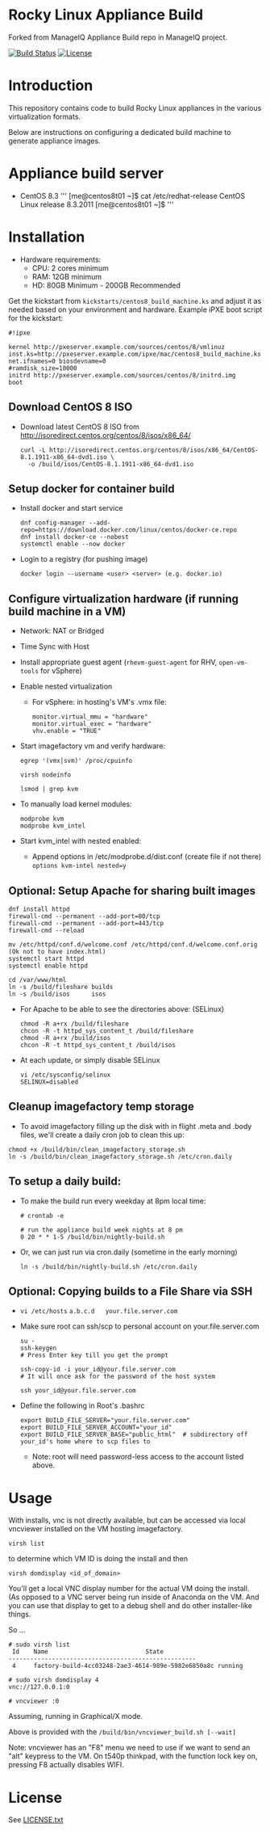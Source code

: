# Rocky Linux  Appliance Build

Forked from ManageIQ Appliance Build repo in ManageIQ project.

[![Build Status](https://api.travis-ci.com/ManageIQ/manageiq-appliance-build.svg)](https://travis-ci.com/ManageIQ/manageiq-appliance-build)
[![License](http://img.shields.io/badge/license-APACHE2-blue.svg)](https://www.apache.org/licenses/LICENSE-2.0.html)

# Introduction

This repository contains code to build Rocky Linux  appliances in the various virtualization formats.

Below are instructions on configuring a dedicated build machine to generate appliance images.

# Appliance build server
  * CentOS 8.3
  '''
  [me@centos8t01 ~]$ cat /etc/redhat-release 
  CentOS Linux release 8.3.2011
  [me@centos8t01 ~]$
  '''
# Installation
  * Hardware requirements:
    * CPU: 2 cores minimum
    * RAM: 12GB minimum
    * HD: 80GB Minimum - 200GB Recommended

  Get the kickstart from `kickstarts/centos8_build_machine.ks` and adjust it as needed based on your environment and hardware.  Example iPXE boot script for the kickstart:

  ```
  #!ipxe

  kernel http://pxeserver.example.com/sources/centos/8/vmlinuz inst.ks=http://pxeserver.example.com/ipxe/mac/centos8_build_machine.ks net.ifnames=0 biosdevname=0
  #ramdisk_size=10000
  initrd http://pxeserver.example.com/sources/centos/8/initrd.img
  boot
  ```
## Download CentOS 8 ISO
  * Download latest CentOS 8 ISO from http://isoredirect.centos.org/centos/8/isos/x86_64/
    ```
    curl -L http://isoredirect.centos.org/centos/8/isos/x86_64/CentOS-8.1.1911-x86_64-dvd1.iso \
      -o /build/isos/CentOS-8.1.1911-x86_64-dvd1.iso
    ```
    
## Setup docker for container build

  * Install docker and start service
    ```
    dnf config-manager --add-repo=https://download.docker.com/linux/centos/docker-ce.repo
    dnf install docker-ce --nobest
    systemctl enable --now docker
    ```

  * Login to a registry (for pushing image)
    ```
    docker login --username <user> <server> (e.g. docker.io)
    ```

## Configure virtualization hardware (if running build machine in a VM)

  * Network: NAT or Bridged
  * Time Sync with Host
  * Install appropriate guest agent (`rhevm-guest-agent` for RHV, `open-vm-tools` for vSphere)

  * Enable nested virtualization

    * For vSphere: in hosting's VM's .vmx file:
      ```
      monitor.virtual_mmu = "hardware"
      monitor.virtual_exec = "hardware"
      vhv.enable = "TRUE"
      ```

  * Start imagefactory vm and verify hardware:
    ```
    egrep '(vmx|svm)' /proc/cpuinfo

    virsh nodeinfo

    lsmod | grep kvm
    ```

  * To manually load kernel modules:
    ```
    modprobe kvm
    modprobe kvm_intel
    ```

  * Start kvm_intel with nested enabled:
    * Append options in /etc/modprobe.d/dist.conf (create file if not there)
      `options kvm-intel nested=y`


## Optional: Setup Apache for sharing built images

  ```
  dnf install httpd
  firewall-cmd --permanent --add-port=80/tcp
  firewall-cmd --permanent --add-port=443/tcp
  firewall-cmd --reload

  mv /etc/httpd/conf.d/welcome.conf /etc/httpd/conf.d/welcome.conf.orig   (Ok not to have index.html)
  systemctl start httpd
  systemctl enable httpd

  cd /var/www/html
  ln -s /build/fileshare builds
  ln -s /build/isos      isos
  ```

  * For Apache to be able to see the directories above:  (SELinux)

    ```
    chmod -R a+rx /build/fileshare
    chcon -R -t httpd_sys_content_t /build/fileshare
    chmod -R a+rx /build/isos
    chcon -R -t httpd_sys_content_t /build/isos
    ```

  * At each update, or simply disable SELinux

    ```
    vi /etc/sysconfig/selinux
    SELINUX=disabled
    ```

## Cleanup imagefactory temp storage

  * To avoid imagefactory filling up the disk with in flight .meta and .body files,
  we'll create a daily cron job to clean this up:

  ```
  chmod +x /build/bin/clean_imagefactory_storage.sh
  ln -s /build/bin/clean_imagefactory_storage.sh /etc/cron.daily
  ```

## To setup a daily build:

* To make the build run every weekday at 8pm local time:

  ```
  # crontab -e

  # run the appliance build week nights at 8 pm
  0 20 * * 1-5 /build/bin/nightly-build.sh
  ```

* Or, we can just run via cron.daily (sometime in the early morning)

  ```
  ln -s /build/bin/nightly-build.sh /etc/cron.daily
  ```

## Optional: Copying builds to a File Share via SSH

  * `vi /etc/hosts`
    `a.b.c.d   your.file.server.com`

  * Make sure root can ssh/scp to personal account on your.file.server.com

    ```
    su -
    ssh-keygen
    # Press Enter key till you get the prompt

    ssh-copy-id -i your_id@your.file.server.com
    # It will once ask for the password of the host system

    ssh your_id@your.file.server.com
    ```

  * Define the following in Root's .bashrc

    ```
    export BUILD_FILE_SERVER="your.file.server.com"
    export BUILD_FILE_SERVER_ACCOUNT="your_id"
    export BUILD_FILE_SERVER_BASE="public_html"  # subdirectory off your_id's home where to scp files to
    ```

    * Note: root will need password-less access to the account listed above.

# Usage

With installs, vnc is not directly available, but can be accessed via local vncviewer
installed on the VM hosting imagefactory.

`virsh list`

to determine which VM ID is doing the install and then

`virsh domdisplay <id_of_domain>`

You'll get a local VNC display number for the actual VM doing the install.
(As opposed to a VNC server being run inside of Anaconda on the VM.
And you can use that display to get to a debug shell and do other installer-like things.


So ...

  ```
  # sudo virsh list
   Id    Name                           State
  ----------------------------------------------------
   4     factory-build-4cc03248-2ae3-4614-989e-5982e6850a8c running

  # sudo virsh domdisplay 4
  vnc://127.0.0.1:0

  # vncviewer :0
  ```


Assuming, running in Graphical/X mode.

Above is provided with the `/build/bin/vncviewer_build.sh [--wait]`

Note:
vncviewer has an "F8" menu we need to use if we want to send an "alt" keypress to the VM.
On t540p thinkpad, with the function lock key on, pressing F8 actually disables WIFI.

# License

See [LICENSE.txt](LICENSE.txt)

